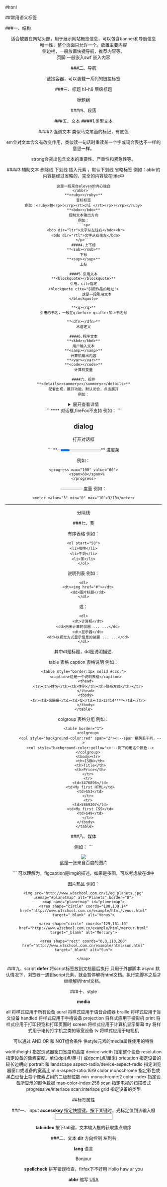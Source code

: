 #html

##常用语义标签

###一、结构
**<header><header>**
适合放置在网站头部，用于展示网站概览信息，可以包含banner和导航信息
**<main><main>**
唯一性，整个页面只允许一个。放置主要内容
**<aside></aside>**
侧边栏，一般放置快捷导航，推荐内容等。
**<footer></footer>**
页脚
**<embed></embed>**
一般嵌入swf 嵌入内容


###二、导航
**<nav></nav>**
链接容器，可以装载一系列的链接标签

###三、标题
**<h></h>**
h1-h6 层级标题
**<hgroup></hgroup>**
标题组

###四、段落
**<section></section>**
**<article></article>**

###五、文本
####1.类型文本
**<time></time>**
**<address></address>**

####2.强调文本
**<mark></mark>**
类似马克笔画的标记，有底色

**<em></em>**
em会对文本含义有改变作用，类似读一句话时重读某一个字或词会表达不一样的意思一样。

**<strong></strong>**
strong会突出包含文本的重要性、严重性和紧急性等。

####3.辅助文本
**<del></del>**
删除线
**<u></u>**
下划线
**<ins></ins>**
插入元素 ，默认下划线
**<abbr></abbr>**
省略标签
例如：abbr的内容是经过省略的，完全的内容放在title中
```<abbr title="这是一段来自eleven的内心独白：尽管我从业十年，但是面对面试官的基本问题，有时候还是举足无措，追根溯源，是自己知识不扎实导致的，这是我整理文档的根本原因。">
这是一段来自eleven的内心独白
</abbr>```
**<ruby></ruby>**
音标标签
例如：<ruby>魑<rp>(</rp><rt>chī </rt><rp>)</rp></ruby>
**<bdo></bdo>**
控制文本输出方向
例如：
```<p>
  <bdo dir="ltr">文字从左往右</bdo><br>
  <bdo dir="rtl">文字从右往左</bdo>
</p>```
####4.上下标
**<sub></sub>**
下标
**<sup></sup>**
上标

####5.引用文本
**<blockquote></blockquote>**
引用，cite指定
<blockquote cite="引用作品的地址">
            这是一段引用文本
</blockquote>

**<q></q>**
引用的书名，一般在q:before q:after加上书名号

**<dfn></dfn>**
术语定义

####6.程序文本
**<kbd></kbd>**
用户输入文本
**<samp></samp>**
计算机输出内容
**<var></var>**
**<code></code>**
计算机变量

####六、组件
**<details><summery></summery></details>**
配套出现，展开功能，默认闭合，点击展开
例如：
```
<details>
  <summary>展开查看详情</summary>
  <p>
      这是一段详情描述<br>
      只有展开才能查看
  </p>
</details>
```
**<dialog></dialog>**
对话框,fireFox不支持
例如：
```
<section>
        <h2>dialog</h2>
        <p>
            <a onclick="showDialogModal()">打开对话框</a>
            </p><dialog id="myDialog">
                对话框
            </dialog>
        <p></p>
</section>
<script>
    var dialogStatus=false;
    function openDialog(){
        var dialog = document.getElementById("myDialog");
        dialogStatus=!dialogStatus;
        
        if(dialogStatus){
            dialog.show();
        }else{
            dialog.close();
        }
    }
    function showDialogModal(){
        var dialog = document.getElementById("myDialog");
        dialog.showModal();
    }
</script>
```
**<progress></progress>**
进度条

例如：
```
<progress max="100" value="60">
   <span>60</span>%
</progress>
```
**<meter></meter>**
度量
例如：
```
<meter value="3" min="0" max="10">3/10</meter>
```
**<hr></hr>**
分隔线

###七、表
**<ol></ol>**
有序表格
例如：
```
<ol start="50">
<li>咖啡</li>
<li>牛奶</li>
<li>茶</li>
</ol>
```
**<dl></dl>**
说明列表
例如：
```
<dl>
    <dt><img href="#"></dt>
    <dd>图片标题</dd>
</dl>
```
或：
```
<dl>
    <dt>计算机</dt>
    <dd>用来计算的仪器 ... ...</dd>
    <dt>显示器</dt>
    <dd>以视觉方式显示信息的装置 ... ...</dd>
</dl>
```
其中dt是标题，dd是说明描述.

table
表格
caption 表格说明
例如：
```
<table style="border:1px solid #ccc;">
  <caption>这是一个说明表格</caption>
  <thead>
    <tr><th>姓名</th><th>性别</th><th>联系方式</th></tr>
  </thead>
  <tbody>
    <tr><td>张珊珊</td><td>女</td><td>13414****</td></tr>
  </tbody>
</table>
```
colgroup 表格分组
例如：
```
<table border="1">
    <colgroup>
      <col style="background-color:red" span="2"><!--span 横跨若干列，-->
      <col style="background-color:yellow"><!--剩下的用这个颜色-->
    </colgroup>
    <tbody><tr>
      <th>ISBN</th>
      <th>Title</th>
      <th>Price</th>
    </tr>
    <tr>
      <td>3476896</td>
      <td>My first HTML</td>
      <td>$53</td>
    </tr>
    <tr>
      <td>5869207</td>
      <td>My first CSS</td>
      <td>$49</td>
    </tr>
  </tbody>
 </table>
```
###八、媒体
<figure></figure>
例如：
```
<figure>
    <img src="#">
    <figcaption>
        这是一张来自百度的图片
    </figcaption>
</figure>
```
可以理解为，figcaption是img的描述，如果是多图，可以考虑放在dl中

**<map></map>**
图片热区
例如：
```
<img src="http://www.w3school.com.cn/i/eg_planets.jpg" usemap="#planetmap" alt="Planets" border="0">
<map name="planetmap" id="planetmap">
<area shape="circle" coords="180,139,14" href="http://www.w3school.com.cn/example/html/venus.html" target="_blank" alt="Venus">

<area shape="circle" coords="129,161,10" href="http://www.w3school.com.cn/example/html/mercur.html" target="_blank" alt="Mercury">

<area shape="rect" coords="0,0,110,260" href="http://www.w3school.com.cn/example/html/sun.html" target="_blank" alt="Sun">

</map>
```

###九、script
**defer**
将script标签放到文档最后执行 只用于外部脚本
async
默认情况下，浏览器一遇到script元素，就会暂停解析html文档。执行完脚本之后才继续解析html文档。

###十、style

**media**

all 将样式应用于所有设备
aural 将样式应用于语音合成器
braille 将样式应用于盲文设备
handled 将样式应用于手持设备
projection 将样式应用于投影机
print 将样式应用于打印预览和打印页面时
screen 将样式应用于计算机显示屏幕
tty 将样式用于电传打字机之类的等宽设备
tv 将样式应用于电视机

可以通过 AND OR 和 NOT组合条件
供style元素的media属性使用的特性

width/height 指定浏览器窗口宽度和高度
device-width 指定整个设备
resolution 指定设备的像素密度。单位dpi(点/英寸) 或dpcm(点/厘米)
orietation 指定设备的较长边朝向 portrait 和 landscape
aspect-radio/device-aspect-radio 指定浏览器窗口或设备的宽高比 min-aspect-ratio:16/9
clolor monochrome 指定彩色或黑白设备上每个像素占用的二级制位数 min-monochrome:2
color-index 指定设备所显示的颜色数据 max-color-index:256
scan 指定电视的扫描模式 progressive/interlace scan:interlace
grid 指定设备的类型



##标签属性

###一、input
**accesskey**
指定快捷键，按下某键时，光标定位到该输入框
<input type="text" accesskey="n"/>

**tabindex**
按下tab键，文本输入框的获取焦点顺序

###二、文本
**dir**
方向控制
<span dir="ltr">左到右</span>

**lang**
语言
<div lang="fr"> Bonjour</div>

**spellcheck**
拼写错误检查，firfox下不好用
<span spellcheck="true" lang="en">Hollo haw ar you</span>

**abbr**
缩写
<abbr title="America">USA</abbr>





